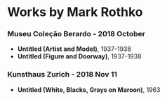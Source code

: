 # Works by Mark Rothko

### Museu Coleção Berardo - 2018 October
- **Untitled (Artist and Model)**, 1937-1938
- **Untitled (Figure and Doorway)**, 1937-1938

### Kunsthaus Zurich - 2018 Nov 11
- **Untitled (White, Blacks, Grays on Maroon)**, 1963